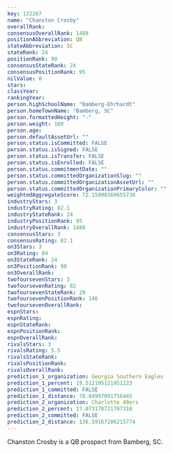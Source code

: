 ```yaml
---
key: 122267
name: "Chanston Crosby"
overallRank: 
consensusOverallRank: 1488
positionAbbreviation: QB
stateAbbreviation: SC
stateRank: 24
positionRank: 90
consensusStateRank: 24
consensusPositionRank: 95
nilValue: 0
stars: 
classYear: 
rankingYear: 
person.highSchoolName: "Bamberg-Ehrhardt"
person.homeTownName: "Bamberg, SC"
person.formattedHeight: "-"
person.weight: 160
person.age: 
person.defaultAssetUrl: ""
person.status.isCommitted: FALSE
person.status.isSigned: FALSE
person.status.isTransfer: FALSE
person.status.isEnrolled: FALSE
person.status.commitmentDate: ""
person.status.committedOrganizationSlug: ""
person.status.committedOrganizationAssetUrl: ""
person.status.committedOrganizationPrimaryColor: ""
weightedAggregateScore: 72.15098360655738
industryStars: 3
industryRating: 82.1
industryStateRank: 24
industryPositionRank: 95
industryOverallRank: 1488
consensusStars: 3
consensusRating: 82.1
on3Stars: 3
on3Rating: 84
on3StateRank: 24
on3PositionRank: 90
on3OverallRank: 
twofoursevenStars: 3
twofoursevenRating: 82
twofoursevenStateRank: 29
twofoursevenPositionRank: 146
twofoursevenOverallRank: 
espnStars: 
espnRating: 
espnStateRank: 
espnPositionRank: 
espnOverallRank: 
rivalsStars: 3
rivalsRating: 5.5
rivalsStateRank: 
rivalsPositionRank: 
rivalsOverallRank: 
prediction_1_organization: Georgia Southern Eagles
prediction_1_percent: 19.512195121951223
prediction_1_committed: FALSE
prediction_1_distance: 78.04997091756445
prediction_2_organization: Charlotte 49ers
prediction_2_percent: 17.073170731707318
prediction_2_committed: FALSE
prediction_2_distance: 136.59167286215774
---
```

Chanston Crosby is a QB prospect from Bamberg, SC.